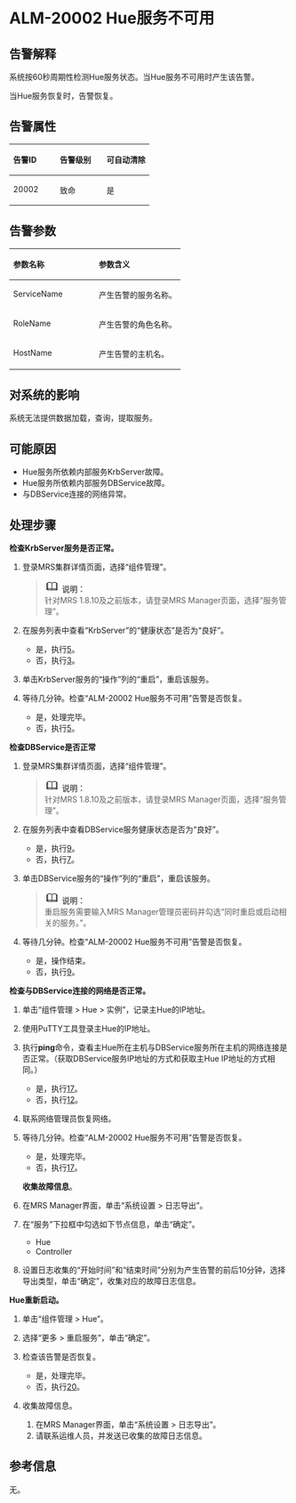 # ALM-20002 Hue服务不可用<a name="ZH-CN_TOPIC_0191883151"></a>

## 告警解释<a name="zh-cn_topic_0191813890_zh-cn_topic_0087039274_section42400121"></a>

系统按60秒周期性检测Hue服务状态。当Hue服务不可用时产生该告警。

当Hue服务恢复时，告警恢复。

## 告警属性<a name="zh-cn_topic_0191813890_zh-cn_topic_0087039274_section46056776"></a>

<a name="zh-cn_topic_0191813890_zh-cn_topic_0087039274_table3909558"></a>
<table><thead align="left"><tr id="zh-cn_topic_0191813890_zh-cn_topic_0087039274_row9358345"><th class="cellrowborder" valign="top" width="33.33333333333333%" id="mcps1.1.4.1.1"><p id="zh-cn_topic_0191813890_zh-cn_topic_0087039274_p19828475"><a name="zh-cn_topic_0191813890_zh-cn_topic_0087039274_p19828475"></a><a name="zh-cn_topic_0191813890_zh-cn_topic_0087039274_p19828475"></a>告警ID</p>
</th>
<th class="cellrowborder" valign="top" width="33.33333333333333%" id="mcps1.1.4.1.2"><p id="zh-cn_topic_0191813890_zh-cn_topic_0087039274_p62602629"><a name="zh-cn_topic_0191813890_zh-cn_topic_0087039274_p62602629"></a><a name="zh-cn_topic_0191813890_zh-cn_topic_0087039274_p62602629"></a>告警级别</p>
</th>
<th class="cellrowborder" valign="top" width="33.33333333333333%" id="mcps1.1.4.1.3"><p id="zh-cn_topic_0191813890_zh-cn_topic_0087039274_p37648208"><a name="zh-cn_topic_0191813890_zh-cn_topic_0087039274_p37648208"></a><a name="zh-cn_topic_0191813890_zh-cn_topic_0087039274_p37648208"></a>可自动清除</p>
</th>
</tr>
</thead>
<tbody><tr id="zh-cn_topic_0191813890_zh-cn_topic_0087039274_row29606020"><td class="cellrowborder" valign="top" width="33.33333333333333%" headers="mcps1.1.4.1.1 "><p id="zh-cn_topic_0191813890_zh-cn_topic_0087039274_p49277383"><a name="zh-cn_topic_0191813890_zh-cn_topic_0087039274_p49277383"></a><a name="zh-cn_topic_0191813890_zh-cn_topic_0087039274_p49277383"></a>20002</p>
</td>
<td class="cellrowborder" valign="top" width="33.33333333333333%" headers="mcps1.1.4.1.2 "><p id="zh-cn_topic_0191813890_zh-cn_topic_0087039274_p32045124"><a name="zh-cn_topic_0191813890_zh-cn_topic_0087039274_p32045124"></a><a name="zh-cn_topic_0191813890_zh-cn_topic_0087039274_p32045124"></a>致命</p>
</td>
<td class="cellrowborder" valign="top" width="33.33333333333333%" headers="mcps1.1.4.1.3 "><p id="zh-cn_topic_0191813890_zh-cn_topic_0087039274_p45518241"><a name="zh-cn_topic_0191813890_zh-cn_topic_0087039274_p45518241"></a><a name="zh-cn_topic_0191813890_zh-cn_topic_0087039274_p45518241"></a>是</p>
</td>
</tr>
</tbody>
</table>

## 告警参数<a name="zh-cn_topic_0191813890_zh-cn_topic_0087039274_section11857806"></a>

<a name="zh-cn_topic_0191813890_zh-cn_topic_0087039274_table63098886"></a>
<table><thead align="left"><tr id="zh-cn_topic_0191813890_zh-cn_topic_0087039274_row42029922"><th class="cellrowborder" valign="top" width="50%" id="mcps1.1.3.1.1"><p id="zh-cn_topic_0191813890_zh-cn_topic_0087039274_p48980553"><a name="zh-cn_topic_0191813890_zh-cn_topic_0087039274_p48980553"></a><a name="zh-cn_topic_0191813890_zh-cn_topic_0087039274_p48980553"></a>参数名称</p>
</th>
<th class="cellrowborder" valign="top" width="50%" id="mcps1.1.3.1.2"><p id="zh-cn_topic_0191813890_zh-cn_topic_0087039274_p8001819"><a name="zh-cn_topic_0191813890_zh-cn_topic_0087039274_p8001819"></a><a name="zh-cn_topic_0191813890_zh-cn_topic_0087039274_p8001819"></a>参数含义</p>
</th>
</tr>
</thead>
<tbody><tr id="zh-cn_topic_0191813890_zh-cn_topic_0087039274_row44167618"><td class="cellrowborder" valign="top" width="50%" headers="mcps1.1.3.1.1 "><p id="zh-cn_topic_0191813890_zh-cn_topic_0087039274_p20807334"><a name="zh-cn_topic_0191813890_zh-cn_topic_0087039274_p20807334"></a><a name="zh-cn_topic_0191813890_zh-cn_topic_0087039274_p20807334"></a>ServiceName</p>
</td>
<td class="cellrowborder" valign="top" width="50%" headers="mcps1.1.3.1.2 "><p id="zh-cn_topic_0191813890_zh-cn_topic_0087039274_p7672494"><a name="zh-cn_topic_0191813890_zh-cn_topic_0087039274_p7672494"></a><a name="zh-cn_topic_0191813890_zh-cn_topic_0087039274_p7672494"></a>产生告警的服务名称。</p>
</td>
</tr>
<tr id="zh-cn_topic_0191813890_zh-cn_topic_0087039274_row1943587"><td class="cellrowborder" valign="top" width="50%" headers="mcps1.1.3.1.1 "><p id="zh-cn_topic_0191813890_zh-cn_topic_0087039274_p23212893"><a name="zh-cn_topic_0191813890_zh-cn_topic_0087039274_p23212893"></a><a name="zh-cn_topic_0191813890_zh-cn_topic_0087039274_p23212893"></a>RoleName</p>
</td>
<td class="cellrowborder" valign="top" width="50%" headers="mcps1.1.3.1.2 "><p id="zh-cn_topic_0191813890_zh-cn_topic_0087039274_p1196208"><a name="zh-cn_topic_0191813890_zh-cn_topic_0087039274_p1196208"></a><a name="zh-cn_topic_0191813890_zh-cn_topic_0087039274_p1196208"></a>产生告警的角色名称。</p>
</td>
</tr>
<tr id="zh-cn_topic_0191813890_zh-cn_topic_0087039274_row10765874"><td class="cellrowborder" valign="top" width="50%" headers="mcps1.1.3.1.1 "><p id="zh-cn_topic_0191813890_zh-cn_topic_0087039274_p66729436"><a name="zh-cn_topic_0191813890_zh-cn_topic_0087039274_p66729436"></a><a name="zh-cn_topic_0191813890_zh-cn_topic_0087039274_p66729436"></a>HostName</p>
</td>
<td class="cellrowborder" valign="top" width="50%" headers="mcps1.1.3.1.2 "><p id="zh-cn_topic_0191813890_zh-cn_topic_0087039274_p36375218"><a name="zh-cn_topic_0191813890_zh-cn_topic_0087039274_p36375218"></a><a name="zh-cn_topic_0191813890_zh-cn_topic_0087039274_p36375218"></a>产生告警的主机名。</p>
</td>
</tr>
</tbody>
</table>

## 对系统的影响<a name="zh-cn_topic_0191813890_zh-cn_topic_0087039274_section39611396"></a>

系统无法提供数据加载，查询，提取服务。

## 可能原因<a name="zh-cn_topic_0191813890_zh-cn_topic_0087039274_section20958252"></a>

-   Hue服务所依赖内部服务KrbServer故障。
-   Hue服务所依赖内部服务DBService故障。
-   与DBService连接的网络异常。

## 处理步骤<a name="zh-cn_topic_0191813890_zh-cn_topic_0087039274_section54406541"></a>

**检查KrbServer服务是否正常。**

1.  登录MRS集群详情页面，选择“组件管理”。

    >![](public_sys-resources/icon-note.gif) **说明：**   
    >针对MRS 1.8.10及之前版本，请登录MRS Manager页面，选择“服务管理”。  

2.  在服务列表中查看“KrbServer”的“健康状态”是否为“良好”。
    -   是，执行[5](#zh-cn_topic_0191813890_li1965161312249)。
    -   否，执行[3](#zh-cn_topic_0191813890_zh-cn_topic_0087039274_li3201870494312)。

3.  <a name="zh-cn_topic_0191813890_zh-cn_topic_0087039274_li3201870494312"></a>单击KrbServer服务的“操作”列的“重启”，重启该服务。
4.  等待几分钟。检查“ALM-20002 Hue服务不可用”告警是否恢复。
    -   是，处理完毕。
    -   否，执行[5](#zh-cn_topic_0191813890_li1965161312249)。


**检查DBService是否正常**

1.  <a name="zh-cn_topic_0191813890_li1965161312249"></a>登录MRS集群详情页面，选择“组件管理”。

    >![](public_sys-resources/icon-note.gif) **说明：**   
    >针对MRS 1.8.10及之前版本，请登录MRS Manager页面，选择“服务管理”。  

2.  在服务列表中查看DBService服务健康状态是否为“良好”。
    -   是，执行[9](#zh-cn_topic_0191813890_zh-cn_topic_0087039274_li3066850394312)。
    -   否，执行[7](#zh-cn_topic_0191813890_zh-cn_topic_0087039274_li6300946494312)。

3.  <a name="zh-cn_topic_0191813890_zh-cn_topic_0087039274_li6300946494312"></a>单击DBService服务的“操作”列的“重启”，重启该服务。

    >![](public_sys-resources/icon-note.gif) **说明：**   
    >重启服务需要输入MRS Manager管理员密码并勾选“同时重启或启动相关的服务。”。  

4.  等待几分钟。检查“ALM-20002 Hue服务不可用”告警是否恢复。
    -   是，操作结束。
    -   否，执行[9](#zh-cn_topic_0191813890_zh-cn_topic_0087039274_li3066850394312)。


**检查与DBService连接的网络是否正常。**

1.  <a name="zh-cn_topic_0191813890_zh-cn_topic_0087039274_li3066850394312"></a>单击“组件管理 \> Hue \> 实例”，记录主Hue的IP地址。
2.  使用PuTTY工具登录主Hue的IP地址。
3.  执行**ping**命令，查看主Hue所在主机与DBService服务所在主机的网络连接是否正常。（获取DBService服务IP地址的方式和获取主Hue IP地址的方式相同。）
    -   是，执行[17](#zh-cn_topic_0191813890_li8901153153924)。
    -   否，执行[12](#zh-cn_topic_0191813890_zh-cn_topic_0087039274_li4180632994312)。

4.  <a name="zh-cn_topic_0191813890_zh-cn_topic_0087039274_li4180632994312"></a>联系网络管理员恢复网络。
5.  等待几分钟。检查“ALM-20002 Hue服务不可用”告警是否恢复。

    -   是，处理完毕。
    -   否，执行[17](#zh-cn_topic_0191813890_li8901153153924)。

    **收集故障信息**。

6.  在MRS Manager界面，单击“系统设置 \> 日志导出”。
7.  在“服务”下拉框中勾选如下节点信息，单击“确定”。
    -   Hue
    -   Controller

8.  设置日志收集的“开始时间”和“结束时间”分别为产生告警的前后10分钟，选择导出类型，单击“确定”，收集对应的故障日志信息。

**Hue重新启动。**

1.  <a name="zh-cn_topic_0191813890_li8901153153924"></a>单击“组件管理 \> Hue”。
2.  选择“更多 \> 重启服务”，单击“确定”。
3.  检查该告警是否恢复。
    -   是，处理完毕。
    -   否，执行[20](#zh-cn_topic_0191813890_li572522141314)。


1.  <a name="zh-cn_topic_0191813890_li572522141314"></a>收集故障信息。
    1.  在MRS Manager界面，单击“系统设置 \> 日志导出”。
    2.  请联系运维人员，并发送已收集的故障日志信息。


## 参考信息<a name="zh-cn_topic_0191813890_zh-cn_topic_0087039274_section19896826"></a>

无。

